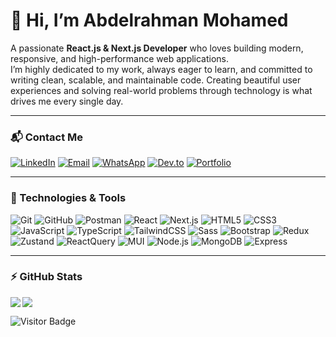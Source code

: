 # 👋 Hi, I’m **Abdelrahman Mohamed**  
A passionate **React.js & Next.js Developer** who loves building modern, responsive, and high-performance web applications.  
I’m highly dedicated to my work, always eager to learn, and committed to writing clean, scalable, and maintainable code.
Creating beautiful user experiences and solving real-world problems through technology is what drives me every single day.


---

### 📬 Contact Me
[![LinkedIn](https://img.shields.io/badge/LinkedIn-0A66C2?style=flat-square&logo=linkedin&logoColor=white)](https://www.linkedin.com/in/abdelrahman-mohamed-47416125b)
[![Email](https://img.shields.io/badge/Email-D14836?style=flat-square&logo=gmail&logoColor=white)](mailto:abdelrahmaniphone2@gmail.com)
[![WhatsApp](https://img.shields.io/badge/WhatsApp-25D366?style=flat-square&logo=whatsapp&logoColor=white)](https://wa.me/201026262042)
[![Dev.to](https://img.shields.io/badge/Dev.to-000000?style=flat-square&logo=dev.to&logoColor=white)](https://dev.to/YOUR_DEVTO)
[![Portfolio](https://img.shields.io/badge/Portfolio-FF7139?style=flat-square&logo=firefox&logoColor=white)](https://your-portfolio-link.com)

---

### 🚀 Technologies & Tools
![Git](https://img.shields.io/badge/-Git-black?style=flat-square&logo=git)
![GitHub](https://img.shields.io/badge/-GitHub-181717?style=flat-square&logo=github)
![Postman](https://img.shields.io/badge/Postman-black?style=flat-square&logo=postman)
![React](https://img.shields.io/badge/React-20232A?style=flat-square&logo=react)
![Next.js](https://img.shields.io/badge/Next.js-000000?style=flat-square&logo=nextdotjs)
![HTML5](https://img.shields.io/badge/HTML5-E34F26?style=flat-square&logo=html5&logoColor=white)
![CSS3](https://img.shields.io/badge/CSS3-1572B6?style=flat-square&logo=css3)
![JavaScript](https://img.shields.io/badge/JavaScript-323330?style=flat-square&logo=javascript)
![TypeScript](https://img.shields.io/badge/TypeScript-007ACC?style=flat-square&logo=typescript)
![TailwindCSS](https://img.shields.io/badge/Tailwind_CSS-38B2AC?style=flat-square&logo=tailwind-css)
![Sass](https://img.shields.io/badge/Sass-CC6699?style=flat-square&logo=sass)
![Bootstrap](https://img.shields.io/badge/Bootstrap-563D7C?style=flat-square&logo=bootstrap)
![Redux](https://img.shields.io/badge/Redux-593D88?style=flat-square&logo=redux)
![Zustand](https://img.shields.io/badge/Zustand-764ABC?style=flat-square&logo=zustand)
![ReactQuery](https://img.shields.io/badge/React_Query-FF4154?style=flat-square&logo=react-query)
![MUI](https://img.shields.io/badge/MUI-007FFF?style=flat-square&logo=mui)
![Node.js](https://img.shields.io/badge/Node.js-43853D?style=flat-square&logo=node.js)
![MongoDB](https://img.shields.io/badge/MongoDB-4EA94B?style=flat-square&logo=mongodb)
![Express](https://img.shields.io/badge/Express.js-404D59?style=flat-square&logo=express)

---


### ⚡ GitHub Stats
<img align="left" src="https://github-readme-stats.vercel.app/api?username=AbdelrahmanMohamed-sa3oor&show_icons=true&count_private=true&theme=gruvbox" />
<img src="https://github-readme-stats.vercel.app/api/top-langs/?username=AbdelrahmanMohamed-sa3oor&layout=compact&count_private=true&theme=gruvbox" />

![Visitor Badge](https://visitor-badge.laobi.icu/badge?page_id=AbdelrahmanMohamed-sa3oor.AbdelrahmanMohamed-sa3oor)
